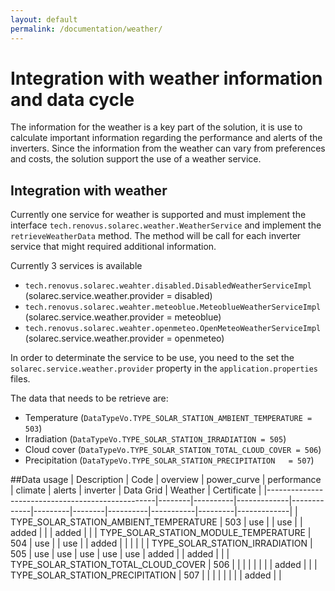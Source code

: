 ```yaml
---
layout: default
permalink: /documentation/weather/
---
```

# Integration with weather information and data cycle
The information for the weather is a key part of the solution, it is use to calculate important information regarding the performance and alerts of the inverters. Since the information from the weather can vary from preferences and costs, the solution support the use of a weather service.

## Integration with weather
Currently one service for weather is supported and must implement the interface `tech.renovus.solarec.weather.WeatherService` and implement the `retrieveWeatherData` method. The method will be call for each inverter service that might required additional information.

Currently 3 services is available
- `tech.renovus.solarec.weahter.disabled.DisabledWeatherServiceImpl` (solarec.service.weather.provider = disabled)
- `tech.renovus.solarec.weahter.meteoblue.MeteoblueWeatherServiceImpl` (solarec.service.weather.provider = meteoblue)
- `tech.renovus.solarec.weahter.openmeteo.OpenMeteoWeatherServiceImpl` (solarec.service.weather.provider = openmeteo)

In order to determinate the service to be use, you need to the set the `solarec.service.weather.provider` property in the `application.properties` files.

The data that needs to be retrieve are:
- Temperature (`DataTypeVo.TYPE_SOLAR_STATION_AMBIENT_TEMPERATURE = 503`)
- Irradiation (`DataTypeVo.TYPE_SOLAR_STATION_IRRADIATION = 505`)
- Cloud cover (`DataTypeVo.TYPE_SOLAR_STATION_TOTAL_CLOUD_COVER	= 506`)
- Precipitation (`DataTypeVo.TYPE_SOLAR_STATION_PRECIPITATION	= 507`)

##Data usage
| Description                                      | Code   | overview | power_curve | performance | climate | alerts | inverter | Data Grid | Weather | Certificate |
|--------------------------------------------------|--------|----------|-------------|-------------|---------|--------|----------|-----------|---------|-------------|
| TYPE_SOLAR_STATION_AMBIENT_TEMPERATURE           | 503    | use      |             | use         |         | added  |          |           | added   |             |
| TYPE_SOLAR_STATION_MODULE_TEMPERATURE            | 504    | use      |             | use         |         | added  |          |           |         |             |
| TYPE_SOLAR_STATION_IRRADIATION                   | 505    | use      | use         | use         | use     | use    | added    |           | added   |             |
| TYPE_SOLAR_STATION_TOTAL_CLOUD_COVER             | 506    |          |             |             |         |        |          |           | added   |             |
| TYPE_SOLAR_STATION_PRECIPITATION                 | 507    |          |             |             |         |        |          |           | added   |             |
